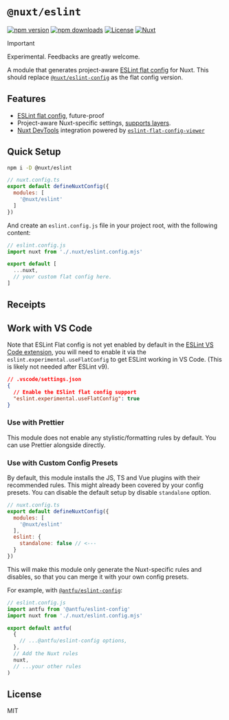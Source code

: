 # `@nuxt/eslint`

[![npm version][npm-version-src]][npm-version-href]
[![npm downloads][npm-downloads-src]][npm-downloads-href]
[![License][license-src]][license-href]
[![Nuxt][nuxt-src]][nuxt-href]

> [!IMPORTANT]
> Experimental. Feedbacks are greatly welcome.

A module that generates project-aware [ESLint flat config](https://eslint.org/docs/latest/use/configure/configuration-files-new) for Nuxt. This should replace [`@nuxt/eslint-config`](https://github.com/nuxt/eslint-config) as the flat config version.

## Features

- [ESLint flat config](https://eslint.org/docs/latest/use/configure/configuration-files-new), future-proof
- Project-aware Nuxt-specific settings, [supports layers](https://nuxt.com/docs/getting-started/layers).
- [Nuxt DevTools](https://github.com/nuxt/devtools) integration powered by [`eslint-flat-config-viewer`](https://github.com/antfu/eslint-flat-config-viewer)

## Quick Setup

```bash
npm i -D @nuxt/eslint
```

```js
// nuxt.config.ts
export default defineNuxtConfig({
  modules: [
    '@nuxt/eslint'
  ]
})
```

And create an `eslint.config.js` file in your project root, with the following content:

```js
// eslint.config.js
import nuxt from './.nuxt/eslint.config.mjs'

export default [
  ...nuxt,
  // your custom flat config here.
]
```

## Receipts

## Work with VS Code

Note that ESLint Flat config is not yet enabled by default in the [ESLint VS Code extension](https://marketplace.visualstudio.com/items?itemName=dbaeumer.vscode-eslint), you will need to enable it via the `eslint.experimental.useFlatConfig` to get ESLint working in VS Code. (This is likely not needed after ESLint v9).

```json
// .vscode/settings.json
{
  // Enable the ESlint flat config support
  "eslint.experimental.useFlatConfig": true
}
```

### Use with Prettier

This module does not enable any stylistic/formatting rules by default. You can use Prettier alongside directly.

### Use with Custom Config Presets

By default, this module installs the JS, TS and Vue plugins with their recommended rules. This might already been covered by your config presets. You can disable the default setup by disable `standalone` option.

```js
// nuxt.config.ts
export default defineNuxtConfig({
  modules: [
    '@nuxt/eslint'
  ],
  eslint: {
    standalone: false // <---
  }
})
```

This will make this module only generate the Nuxt-specific rules and disables, so that you can merge it with your own config presets.

For example, with [`@antfu/eslint-config`](https://github.com/antfu/eslint-config):

```js
// eslint.config.js
import antfu from '@antfu/eslint-config'
import nuxt from './.nuxt/eslint.config.mjs'

export default antfu(
  {
    // ...@antfu/eslint-config options,
  },
  // Add the Nuxt rules
  nuxt,
  // ...your other rules
)
```

## License

MIT

<!-- Badges -->
[npm-version-src]: https://img.shields.io/npm/v/@nuxt/eslint/latest.svg?style=flat&colorA=18181B&colorB=28CF8D
[npm-version-href]: https://npmjs.com/package/@nuxt/eslint

[npm-downloads-src]: https://img.shields.io/npm/dm/@nuxt/eslint.svg?style=flat&colorA=18181B&colorB=28CF8D
[npm-downloads-href]: https://npmjs.com/package/@nuxt/eslint

[license-src]: https://img.shields.io/npm/l/@nuxt/eslint.svg?style=flat&colorA=18181B&colorB=28CF8D
[license-href]: https://npmjs.com/package/@nuxt/eslint

[nuxt-src]: https://img.shields.io/badge/Nuxt-18181B?logo=nuxt.js
[nuxt-href]: https://nuxt.com

